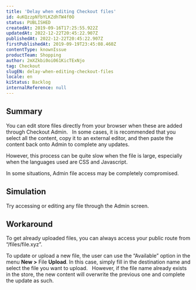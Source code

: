 ```yaml
---
title: 'Delay when editing Checkout files'
id: 4uKQzzpNfbYLKZdhTW4f0O
status: PUBLISHED
createdAt: 2019-09-16T17:25:55.922Z
updatedAt: 2022-12-22T20:45:22.907Z
publishedAt: 2022-12-22T20:45:22.907Z
firstPublishedAt: 2019-09-19T23:45:08.460Z
contentType: knownIssue
productTeam: Shopping
author: 2mXZkbi0oi061KicTExNjo
tag: Checkout
slugEN: delay-when-editing-checkout-files
locale: en
kiStatus: Backlog
internalReference: null
---
```


## Summary

You can edit store files directly from your browser when these are added through Checkout Admin.
 
In some cases, it is recommended that you select all the content, copy it to an external editor, and then paste the content back onto Admin to complete any updates.

However, this process can be quite slow when the file is large, especially when the languages used are CSS and Javascript.

In some situations, Admin file access may be completely compromised.

## Simulation

Try accessing or editing any file through the Admin screen.

## Workaround

To get already uploaded files, you can always access your public route from “/files/file.xyz”.

To update or upload a new file, the user can use the “Available” option in the menu __New >__ File __Upload__. In this case, simply fill in the destination name and select the file you want to upload.
 
However, if the file name already exists in the store, the new content will overwrite the previous one and complete the update as such.

